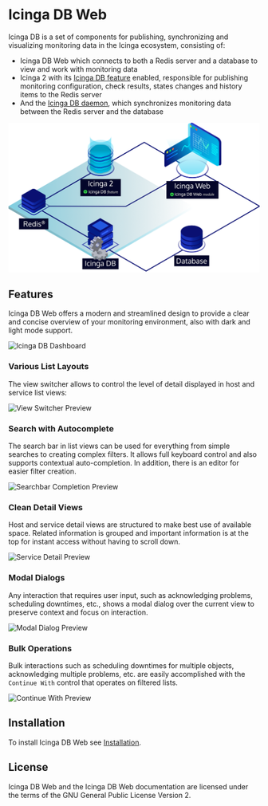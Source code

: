 # Icinga DB Web

Icinga DB is a set of components for publishing, synchronizing and
visualizing monitoring data in the Icinga ecosystem, consisting of:

* Icinga DB Web which connects to both a Redis server and a database to view and work with monitoring data
* Icinga 2 with its [Icinga DB feature](https://icinga.com/docs/icinga-2/latest/14-features/#icinga-db) enabled,
  responsible for publishing monitoring configuration, check results,
  states changes and history items to the Redis server
* And the [Icinga DB daemon](https://icinga.com/docs/icinga-db/latest/01-About/),
  which synchronizes monitoring data between the Redis server and the database

![Icinga DB Architecture](res/icingadb-architecture.png)

## Features

Icinga DB Web offers a modern and streamlined design to provide a clear and
concise overview of your monitoring environment, also with dark and light mode support.

![Icinga DB Dashboard](res/icingadb-dashboard.png)

### Various List Layouts

The view switcher allows to control the level of detail displayed in host and service list views:

![View Switcher Preview](res/view-switcher-preview.png)

### Search with Autocomplete

The search bar in list views can be used for everything from simple searches to creating complex filters.
It allows full keyboard control and also supports contextual auto-completion.
In addition, there is an editor for easier filter creation.

![Searchbar Completion Preview](res/searchbar-completion-preview.png)

### Clean Detail Views

Host and service detail views are structured to make best use of available space.
Related information is grouped and important information is at the top for instant access without having to scroll down.

![Service Detail Preview](res/service-detail-preview.png)

### Modal Dialogs

Any interaction that requires user input, such as acknowledging problems, scheduling downtimes, etc.,
shows a modal dialog over the current view to preserve context and focus on interaction.

![Modal Dialog Preview](res/modal-dialog-preview.png)

### Bulk Operations

Bulk interactions such as scheduling downtimes for multiple objects, acknowledging multiple problems, etc.
are easily accomplished with the `Continue With` control that operates on filtered lists.

![Continue With Preview](res/continue-with-preview.png)

## Installation

To install Icinga DB Web see [Installation](02-Installation.md).

## License

Icinga DB Web and the Icinga DB Web documentation are licensed under the terms of the
GNU General Public License Version 2.
